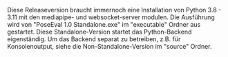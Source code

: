 Diese Releaseversion braucht immernoch eine Installation von Python 3.8 - 3.11 mit den mediapipe- und websocket-server modulen.
Die Ausführung wird von "PoseEval 1.0 Standalone.exe" im "executable" Ordner aus gestartet. Diese Standalone-Version startet das Python-Backend eigenständig.
Um das Backend separat zu betreiben, z.B. für Konsolenoutput, siehe die Non-Standalone-Version im "source" Ordner.